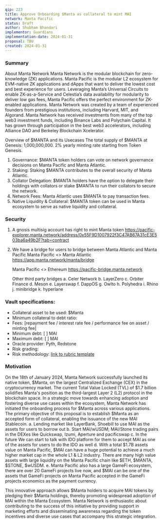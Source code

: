 ```yaml
---
qip: 223
title: Approve Onboarding $Manta as collateral to mint MAI
network: Manta Pacific 
status: Draft
author: Shubham Bhandari
implementor: Guardians
implementation-date: 2024-01-31
proposal: TBU
created: 2024-01-31
---
```


### Summary
About Manta Network
Manta Network is the modular blockchain for zero-knowledge (ZK) applications. Manta Pacific is the modular L2 ecosystem for EVM-native ZK applications and dApps that want to deliver the lowest cost and best experience for users. 
Leveraging Manta’s Universal Circuits to enable ZK-as-a-Service and Celestia’s data availability for modularity to deliver low gas fees, Manta Pacific offers the perfect environment for ZK-enabled applications.
Manta Network was created by a team of experienced founders from prestigious institutions, including Harvard, MIT, and Algorand. Manta Network has received investments from many of the top web3 investment funds, including Binance Labs and Polychain Capital. It has grown through participation in the best web3 accelerators, including Alliance DAO and Berkeley Blockchain Xcelerator.

Overview of $MANTA and its Usecases
The total supply of $MANTA at Genesis: 1,000,000,000.
2% yearly minting rate starting from Token Genesis.

1. Governance: $MANTA token holders can vote on network governance decisions on Manta Pacific and Manta Atlantic.
2. Staking: Staking $MANTA contributes to the overall security of Manta Atlantic.
3. Collator Delegation: $MANTA holders have the option to delegate their holdings with collators or stake $MANTA to run their collators to secure the network.
4. Network Fees: Manta Atlantic uses $MANTA to pay transaction fees.
5. Native Liquidity & Collateral: $MANTA token can be used in Manta ecosystem to serve as native liquidity and collateral.


### Security

1. A gnosis multisig account has right to mint Manta token
    https://pacific-explorer.manta.network/address/0x55F9D1007922f3C47AB67A31cE3E503ba6a49b2F?tab=contract

2. We have a bridge for users to bridge between Manta Atlantic and Manta Pacific
    Manta Pacific <> Manta Atlantic
      https://app.manta.network/manta/bridge 
    
    Manta Pacific <> Ethereum
      https://pacific-bridge.manta.network 
    
    Other third party bridges
      a. Celer Network
      b. LayerZero
      c. Orbiter Finance
      d. Meson
      e. Layerswap
      f. DappOS
      g. Owlto
      h. Polyhedra
      i. Rhino
      j. minibridge
      k. hyperlane



### Vault specifications:

* Collateral asset to be used: $Manta
* Minimum collateral to debt ratio: 
* Fees: [repayment fee / interest rate fee / performance fee on asset / minting fee]
* Minimum debt: [ ] MAI
* Maximum debt: [ ] MAI
* Oracle provider: Pyth, Redstone
* Risk grading: 
* Risk methodology: [link to rubric template](https://docs.google.com/spreadsheets/d/1uvRFiN5FNr4OUKdsueFbnrQhx1lMdf1FfXRw1tnIXJE/edit?usp=sharing)

### Motivation

On the 18th of January 2024, Manta Network successfully launched its native token, $Manta, on the largest Centralized Exchange (CEX) in the cryptocurrency market. The current Total Value Locked (TVL) of $1.7 billion solidifies Manta's position as the third-largest Layer 2 (L2) protocol in the blockchain space. 
In a strategic move towards enhancing adoption and fostering diverse use cases within the ecosystem, Manta Network has initiated the onboarding process for $Manta across various applications. 
The primary objective of this proposal is to establish $Manta as an accepted form of collateral, enabling the issuance of the new MAI Stablecoin. 
  a. Lending market like LayerBank, Shoebill to use MAI as the assets for users to borrow out
  b. Start MAI/wUSDM; MAI/Stone trading pairs in the DEXes like Quickswap, Izumi, Aperture and pacificswap
  c. In the future We can start to talk with IDO platform for them to accept MAI as one of the assets for users to do the IDO as well
  d. With a total $1.7B assets value on Manta Pacific, $MAI can have a huge potential to achieve a much higher market cap in the whole L1 & L2 industry. There are many high value assets with large liquidity on the Manta Pacific chain like $ETH, $MANTA, $STONE, $wUSDM. 
  e. Manta Pacific also has a large GameFi ecosystem, there are over 20 GameFi projects live now, and $MAI can be one of the assets that GameFi projects on Manta Pacific accepted in the GameFi projects economics as the payment currency.

This innovative approach allows $Manta holders to acquire MAI tokens by pledging their $Manta holdings, thereby promoting widespread adoption of MAI within the Manta Ecosystem.
Manta Network is enthusiastic about contributing to the success of this initiative by providing support in marketing efforts and disseminating awareness regarding the token incentives and diverse use cases that accompany this strategic integration.
